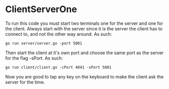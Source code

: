 # ClientServerOne

To run this code you must start two terminals one for the server and one for the client. Always start with the server since it is the server the client has to connect to, and not the other way around.
As such:

    go run server/server.go -port 5001

Then start the client at it's own port and choose the same port as the server for the flag -sPort. As such:

    go run client/client.go -cPort 4041 -sPort 5001

Now you are good to tap any key on the keyboard to make the client ask the server for the time.
